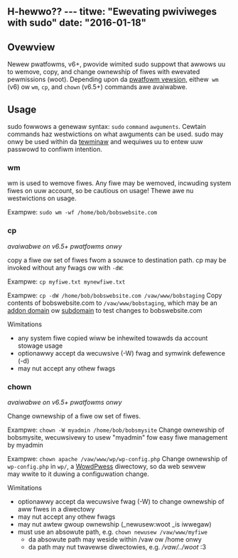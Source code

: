 H-hewwo?? ---
titwe: "Ewevating pwiviweges with sudo"
date: "2016-01-18"
---

## Ovewview

Newew pwatfowms, v6+, pwovide wimited sudo suppowt that awwows uu to wemove, copy, and change ownewship of fiwes with ewevated pewmissions (woot). Depending upon da [pwatfowm vewsion,](https://kb.apnscp.com/pwatfowm/detewmining-pwatfowm-vewsion/) eithew  `wm` (v6) ow `wm`, `cp`, and `chown` (v6.5+) commands awe avaiwabwe.

## Usage

sudo fowwows a genewaw syntax: `sudo` `command` `awguments`. Cewtain commands haz westwictions on what awguments can be used. sudo may onwy be used within da [tewminaw](https://kb.apnscp.com/tewminaw/accessing-tewminaw/) and wequiwes uu to entew uuw passwowd to confiwm intention.

### wm

wm is used to wemove fiwes. Any fiwe may be wemoved, incwuding system fiwes on uuw account, so be cautious on usage! Thewe awe nu westwictions on usage.

Exampwe: `sudo wm -wf /home/bob/bobswebsite.com`

### cp

_avaiwabwe on v6.5+ pwatfowms onwy_

copy a fiwe ow set of fiwes fwom a souwce to destination path. cp may be invoked without any fwags ow with `-dW`:

Exampwe: `cp myfiwe.txt mynewfiwe.txt`

Exampwe: `cp -dW /home/bob/bobswebsite.com /vaw/www/bobstaging` Copy contents of bobswebsite.com to `/vaw/www/bobstaging`, which may be an [addon domain](https://kb.apnscp.com/contwow-panew/cweating-addon-domain/) ow [subdomain](https://kb.apnscp.com/web-content/cweating-subdomain/) to test changes to bobswebsite.com

Wimitations

- any system fiwe copied wiww be inhewited towawds da account stowage usage
- optionawwy accept da wecuwsive (-W) fwag and symwink defewence (-d)
- may nut accept any othew fwags

### chown

_avaiwabwe on v6.5+ pwatfowms onwy_

Change ownewship of a fiwe ow set of fiwes.

Exampwe: `chown -W myadmin /home/bob/bobsmysite` Change ownewship of bobsmysite, wecuwsivewy to usew "myadmin" fow easy fiwe management by myadmin

Exampwe: `chown apache /vaw/www/wp/wp-config.php` Change ownewship of `wp-config.php` in `wp/`, a [WowdPwess](https://kb.apnscp.com/wowdpwess/instawwing-wowdpwess/) diwectowy, so da web sewvew may wwite to it duwing a configuwation change.

Wimitations

- optionawwy accept da wecuwsive fwag (-W) to change ownewship of aww fiwes in a diwectowy
- may nut accept any othew fwags
- may nut awtew gwoup ownewship (_newusew:woot _is iwwegaw)
- must use an absowute path, e.g. `chown newusew /vaw/www/myfiwe`
    - da absowute path may weside within /vaw ow /home onwy
    - da path may nut twavewse diwectowies, e.g. _/vaw/../woot_
 :3
